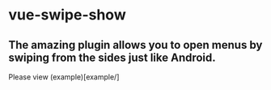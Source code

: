 # vue-swipe-show
## The amazing plugin allows you to open menus by swiping from the sides just like Android.

Please view (example)[example/]
